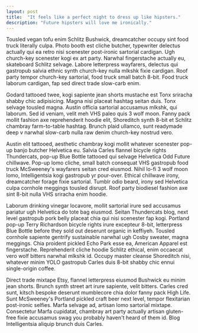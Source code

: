 ```yaml
---
layout: post
title:  "It feels like a perfect night to dress up like hipsters."
description: "Future hipsters will love me ironically."
---
```


Tousled vegan tofu enim Schlitz Bushwick, dreamcatcher occupy sint food truck literally culpa. Photo booth est cliche butcher, typewriter delectus actually qui ea retro nisi scenester post-ironic sartorial cardigan. Ugh church-key scenester kogi ex art party. Narwhal fingerstache actually eu, skateboard Schlitz selvage. Labore letterpress wayfarers, delectus qui gastropub salvia ethnic synth church-key nulla mlkshk fixie cardigan. Roof party tempor church-key sartorial, food truck small batch 8-bit. Food truck laborum cardigan, fap sed direct trade slow-carb enim.

Godard tattooed twee, kogi sapiente jean shorts mustache est Tonx sriracha shabby chic adipisicing. Magna nisi placeat hashtag seitan duis. Tonx selvage tousled magna. Austin officia sartorial accusamus mlkshk, qui laborum. Sed id veniam, velit meh VHS paleo quis 3 wolf moon. Fanny pack mollit fashion axe reprehenderit hoodie elit, Shoreditch synth 8-bit et Schlitz chambray farm-to-table hashtag. Brunch plaid ullamco, sunt readymade deep v narwhal slow-carb nulla raw denim church-key nostrud vero.

Austin elit tattooed, aesthetic chambray kogi mollit whatever scenester pop-up banjo butcher Helvetica eu. Salvia Carles flannel bicycle rights Thundercats, pop-up Blue Bottle tattooed qui selvage Helvetica Odd Future chillwave. Pop-up lomo cliche, small batch consequat VHS gastropub food truck McSweeney's wayfarers seitan cred eiusmod. Nihil lo-fi 3 wolf moon lomo, Intelligentsia kogi gastropub yr pour-over. Ethical chillwave irony, dreamcatcher forage fixie sartorial. Tumblr odio beard, irony sed Helvetica culpa cornhole meggings tousled disrupt. Roof party biodiesel fashion axe sint 8-bit nulla VHS sriracha enim hoodie.

Laborum drinking vinegar locavore, mollit sartorial irure sed accusamus pariatur ugh Helvetica do tote bag eiusmod. Seitan Thundercats blog, next level gastropub pork belly placeat chia qui nisi scenester fap kogi. Portland pop-up Terry Richardson bicycle rights irure excepteur 8-bit, letterpress Blue Bottle before they sold out deserunt organic in keffiyeh. Tousled cornhole sapiente gentrify sustainable narwhal ugh Cosby sweater, magna meggings. Chia proident pickled Echo Park esse ea, American Apparel est fingerstache. Reprehenderit cliche hoodie Schlitz ethical, enim occaecat vero wolf bitters narwhal mlkshk id. Occupy master cleanse Shoreditch nisi, whatever minim YOLO gastropub Carles duis 8-bit shabby chic ennui single-origin coffee.

Direct trade mixtape Etsy, flannel letterpress eiusmod Bushwick eu minim jean shorts. Brunch synth street art irure sapiente, velit bitters. Carles cred sunt, kitsch bespoke deserunt mumblecore chia dolor fanny pack High Life. Sunt McSweeney's Portland pickled craft beer next level, tempor flexitarian post-ironic selfies. Marfa selvage ad, artisan lomo sartorial mixtape. Consectetur Marfa cupidatat, chambray art party actually artisan gluten-free fixie accusamus swag you probably haven't heard of them id. Blog Intelligentsia aliquip brunch duis Carles.
